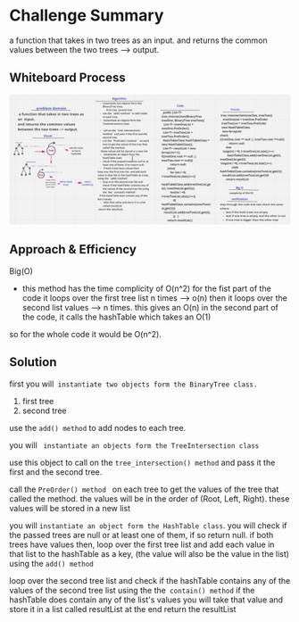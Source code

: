 # Challenge Summary
 a function that takes in two trees as an  input.
and returns the common values between the two trees --> output. 

## Whiteboard Process
![](../assets/TreeIntersection.PNG)

## Approach & Efficiency
 Big(O)

 - this method has the time complicity of O(n^2)
 for the fist part of the code it loops over the first tree list  n times --> o(n)
 then it loops over the second list values --> n times. 
 this gives an O(n)
 in the second part of the code, it calls the hashTable which takes an O(1)

 so for the whole code it would be O(n^2). 


## Solution
first you will` instantiate two objects form the BinaryTree class.` 
1. first tree
2. second tree 

 use the `add() method` to add nodes to each tree.


you will ` instantiate an objects form the TreeIntersection class`

use this object to call on the `tree_intersection() method` and pass it the first and the second tree. 

call the `PreOrder() method `  on each tree to get the values of the tree that called the method. 
the values will be in the order of (Root, Left, Right). 
these values will be stored in a new list 

you will `instantiate an object form the HashTable class`.
you will check if the passed trees are null or at least one of them, if so return null. 
if both trees have values then, 
loop over the first tree list  and add each value in that list to the hashTable as a key, (the value will also be the value in the list) using the `add() method`   

loop over the second tree list and check if the hashTable contains any of the values of the second tree list using the  the` contain() method` 
if the hashTable does contain any of the  list's values
you will take that value and store it in a list called resultList
at the end return the resultList 



